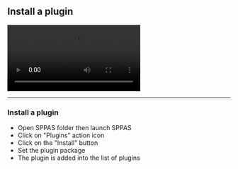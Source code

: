 ## Install a plugin

![](./etc/screencasts/sppas-install-plugin.mp4)

-----------------

### Install a plugin

* Open SPPAS folder then launch SPPAS
* Click on "Plugins" action icon
* Click on the "Install" button
* Set the plugin package
* The plugin is added into the list of plugins

